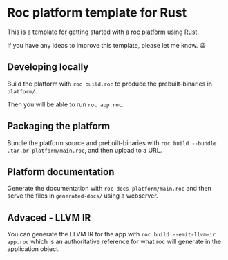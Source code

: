 # Roc platform template for Rust

This is a template for getting started with a [roc platform](https://www.roc-lang.org/platforms) using [Rust](https://www.rust-lang.org).

If you have any ideas to improve this template, please let me know. 😀

## Developing locally

Build the platform with `roc build.roc` to produce the prebuilt-binaries in `platform/`.

Then you will be able to run `roc app.roc`.

## Packaging the platform

Bundle the platform source and prebuilt-binaries with `roc build --bundle .tar.br platform/main.roc`, and then upload to a URL.

## Platform documentation

Generate the documentation with `roc docs platform/main.roc` and then serve the files in `generated-docs/` using a webserver.

## Advaced - LLVM IR

You can generate the LLVM IR for the app with `roc build --emit-llvm-ir app.roc` which is an authoritative reference for what roc will generate in the application object.
